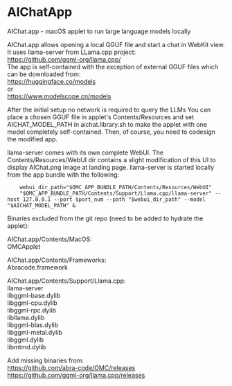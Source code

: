 # AIChatApp
AIChat.app - macOS applet to run large language models locally

AIChat.app allows opening a local GGUF file and start a chat in WebKit view.
It uses llama-server from LLama.cpp project:<br>
https://github.com/ggml-org/llama.cpp/<br>
The app is self-contained with the exception of external GGUF files which can be downloaded from:<br>
https://huggingface.co/models<br>
or<br>
https://www.modelscope.cn/models<br>

After the initial setup no network is required to query the LLMs
You can place a chosen GGUF file in applet's Contents/Resources and set AICHAT_MODEL_PATH in aichat.library.sh to make the applet with one model completely self-contained. Then, of course, you need to codesign the modified app.

llama-server comes with its own complete WebUI. The Contents/Resources/WebUI dir contains a slight modification of this UI to display AIChat.png image at landing page.
llama-server is started locally from the app bundle with the following:
```
	webui_dir_path="$OMC_APP_BUNDLE_PATH/Contents/Resources/WebUI"
	"$OMC_APP_BUNDLE_PATH/Contents/Support/Llama.cpp/llama-server" --host 127.0.0.1 --port $port_num --path "$webui_dir_path" --model "$AICHAT_MODEL_PATH" &
```

Binaries excluded from the git repo (need to be added to hydrate the applet):

AIChat.app/Contents/MacOS:<br>
OMCApplet

AIChat.app/Contents/Frameworks:<br>
Abracode.framework

AIChat.app/Contents/Support/Llama.cpp:<br>
llama-server<br>
libggml-base.dylib<br>
libggml-cpu.dylib<br>
libggml-rpc.dylib<br>
libllama.dylib<br>
libggml-blas.dylib<br>
libggml-metal.dylib<br>
libggml.dylib<br>
libmtmd.dylib<br>

Add missing binaries from:<br>
  https://github.com/abra-code/OMC/releases<br>
  https://github.com/ggml-org/llama.cpp/releases<br>
